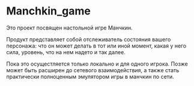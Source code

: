 # Manchkin_game

Это проект посвящен настольной игре Манчкин.

Продукт представляет собой отслеживатель состояния вашего персонажа: что он может делать в тот или иной момент, какая у него сила, уровень, что на нем надето и так далее.

Пока это осущестляется только локально и для одного игрока. Позже может быть расширен до сетевого взаимодействия, а также стать практически полноценным эмулятором игры в манчкин по сети.